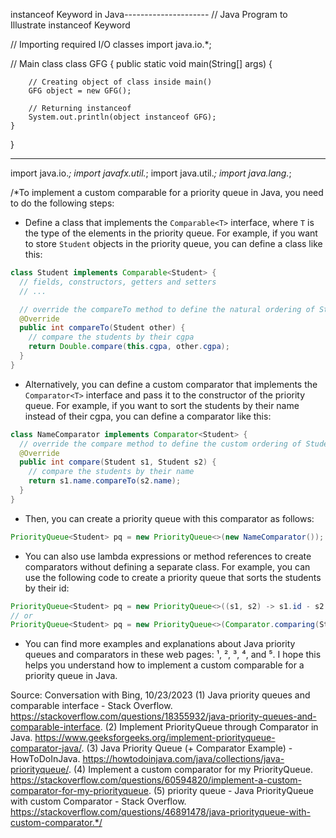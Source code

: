 instanceof Keyword in Java---------------------
// Java Program to Illustrate instanceof Keyword

// Importing required I/O classes
import java.io.*;

// Main class
class GFG {
	public static void main(String[] args)
	{

		// Creating object of class inside main()
		GFG object = new GFG();

		// Returning instanceof
		System.out.println(object instanceof GFG);
	}
}

-------------------------------------------------
import java.io.*;
import javafx.util.*;
import java.util.*;
import java.lang.*;


/*To implement a custom comparable for a priority queue in Java, you need to do the following steps:

- Define a class that implements the `Comparable<T>` interface, where `T` is the type of the elements in the priority queue. For example, if you want to store `Student` objects in the priority queue, you can define a class like this:

```java
class Student implements Comparable<Student> {
  // fields, constructors, getters and setters
  // ...

  // override the compareTo method to define the natural ordering of Student objects
  @Override
  public int compareTo(Student other) {
    // compare the students by their cgpa
    return Double.compare(this.cgpa, other.cgpa);
  }
}
```

- Alternatively, you can define a custom comparator that implements the `Comparator<T>` interface and pass it to the constructor of the priority queue. For example, if you want to sort the students by their name instead of their cgpa, you can define a comparator like this:

```java
class NameComparator implements Comparator<Student> {
  // override the compare method to define the custom ordering of Student objects
  @Override
  public int compare(Student s1, Student s2) {
    // compare the students by their name
    return s1.name.compareTo(s2.name);
  }
}
```

- Then, you can create a priority queue with this comparator as follows:

```java
PriorityQueue<Student> pq = new PriorityQueue<>(new NameComparator());
```

- You can also use lambda expressions or method references to create comparators without defining a separate class. For example, you can use the following code to create a priority queue that sorts the students by their id:

```java
PriorityQueue<Student> pq = new PriorityQueue<>((s1, s2) -> s1.id - s2.id);
// or
PriorityQueue<Student> pq = new PriorityQueue<>(Comparator.comparing(Student::id));
```

- You can find more examples and explanations about Java priority queues and comparators in these web pages: ¹, ², ³, ⁴, and ⁵. I hope this helps you understand how to implement a custom comparable for a priority queue in Java.

Source: Conversation with Bing, 10/23/2023
(1) Java priority queues and comparable interface - Stack Overflow. https://stackoverflow.com/questions/18355932/java-priority-queues-and-comparable-interface.
(2) Implement PriorityQueue through Comparator in Java. https://www.geeksforgeeks.org/implement-priorityqueue-comparator-java/.
(3) Java Priority Queue (+ Comparator Example) - HowToDoInJava. https://howtodoinjava.com/java/collections/java-priorityqueue/.
(4) Implement a custom comparator for my PriorityQueue. https://stackoverflow.com/questions/60594820/implement-a-custom-comparator-for-my-priorityqueue.
(5) priority queue - Java PriorityQueue with custom Comparator - Stack Overflow. https://stackoverflow.com/questions/46891478/java-priorityqueue-with-custom-comparator.*/
